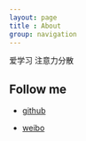 ```yaml
---
layout: page
title : About
group: navigation
---
```


爱学习
注意力分散

## Follow me

* [github](https://github.com/cloudzhong)

* [weibo](http://weibo.com/cloudzhong)
